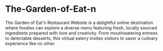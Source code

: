# The-Garden-of-Eat-n
The Garden of Eat'n Restaurant Website is a delightful online destination where foodies can explore a diverse menu featuring fresh, locally sourced ingredients prepared with love and creativity. From mouthwatering entrees to delectable desserts, this virtual eatery invites visitors to savor a culinary experience like no other.
